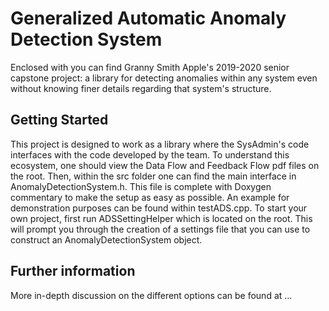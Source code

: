 # Generalized Automatic Anomaly Detection System

Enclosed with you can find Granny Smith Apple's 2019-2020 senior capstone project: a library for detecting anomalies within any system even without knowing finer details regarding that system's structure.

## Getting Started
This project is designed to work as a library where the SysAdmin's code interfaces with the code developed by the team. To understand this ecosystem, one should view the Data Flow and Feedback Flow pdf files on the root. Then, within the src folder one can find the main interface in AnomalyDetectionSystem.h. This file is complete with Doxygen commentary to make the setup as easy as possible. An example for demonstration purposes can be found within testADS.cpp. To start your own project, first run ADSSettingHelper which is located on the root. This will prompt you through the creation of a settings file that you can use to construct an AnomalyDetectionSystem object.

## Further information
More in-depth discussion on the different options can be found at ...
